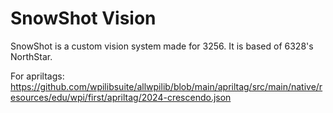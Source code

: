 # SnowShot Vision
SnowShot is a custom vision system made for 3256. It is based of 6328's NorthStar. 

For apriltags: https://github.com/wpilibsuite/allwpilib/blob/main/apriltag/src/main/native/resources/edu/wpi/first/apriltag/2024-crescendo.json
